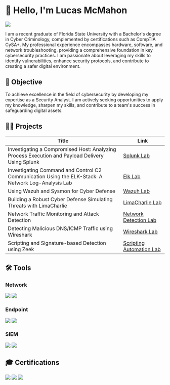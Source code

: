 # 👋 Hello, I'm Lucas McMahon
<a href="https://www.linkedin.com/in/lucas-mcmahon-cybersec/"><img src="https://img.shields.io/badge/-LinkedIn-0072b1?&style=for-the-badge&logo=linkedin&logoColor=white" /></a>

I am a recent graduate of Florida State University with a Bachelor's degree in Cyber Criminology, complemented by certifications such as CompTIA CySA+. My professional experience encompasses hardware, software, and network troubleshooting, providing a comprehensive foundation in key cybersecurity practices. I am passionate about leveraging my skills to identify vulnerabilities, enhance security protocols, and contribute to creating a safer digital environment.

## 🌟 Objective
To achieve excellence in the field of cybersecurity by developing my expertise as a Security Analyst. I am actively seeking opportunities to apply my knowledge, sharpen my skills, and contribute to a team's success in safeguarding digital assets.

## 🧑‍💻 Projects

| Title                                            |       Link                                                                                       |
|--------------------------------------------------|--------------------------------------------------------------------------------------------------|
| Investigating a Compromised Host: Analyzing Process Execution and Payload Delivery Using Splunk | [Splunk Lab](https://github.com/LucasCodes8/Investigating-a-Compromised-Host-Analyzing-Process-Execution-and-Payload-Delivery-Using-Splunk)       |
| Investigating Command and Control C2 Communication Using the ELK-Stack: A Network Log-Analysis Lab | [Elk Lab](https://github.com/LucasCodes8/Investigating-Command-and-Control-C2-Communication-Using-the-ELK-Stack-A-Network-Log-Analysis-Lab)       |
| Using Wazuh and Sysmon for Cyber Defense | [Wazuh Lab](https://github.com/LucasCodes8/Using-Wazuh-and-Sysmon-for-Cyber-Defense)       |
| Building a Robust Cyber Defense Simulating Threats with LimaCharlie     | [LimaCharlie Lab](https://github.com/LucasCodes8/Building-a-Robust-Cyber-Defense-Simulating-Threats-with-LimaCharlie)                |
| Network Traffic Monitoring and Attack Detection  | [Network Detection Lab](https://github.com/LucasCodes8/MyWork/blob/main/DetectingMITM.pdf)        |
| Detecting Malicious DNS/ICMP Traffic using Wireshark | [Wireshark Lab](https://github.com/LucasCodes8/MyWork/blob/main/DetectingDNSandICMP.pdf)         |
| Scripting and Signature-based Detection using Zeek | [Scripting Automation Lab](https://github.com/LucasCodes8/MyWork/blob/main/ZeekWriteup.pdf)       |

## 🛠 Tools

### Network
<div>
    <img src="https://img.shields.io/badge/-Wireshark-1679A7?&style=for-the-badge&logo=Wireshark&logoColor=white" />
    <img src="https://img.shields.io/badge/-Zeek-777BB4?&style=for-the-badge&logo=Zeek&logoColor=white" />
</div>

### Endpoint
<div>
    <img src="https://img.shields.io/badge/-Wazuh-00A4EF?&style=for-the-badge&logo=Wazuh&logoColor=white" />
    <img src="https://img.shields.io/badge/-Sysmon-00A4EF?&style=for-the-badge&logo=Microsoft&logoColor=white" />
</div>

### SIEM
<div>
    <img src="https://img.shields.io/badge/-Splunk-000000?&style=for-the-badge&logo=Splunk&logoColor=white" />
    <img src="https://img.shields.io/badge/-LimaCharlie-0078D4?&style=for-the-badge&logo=LimaCharlie" />
</div>

## 🎓 Certifications
<div>
<a href="https://www.credly.com/badges/f1a4a071-7e7b-4d66-ad9f-64838df394a4/public_url"><img src="https://img.shields.io/badge/-Security%2B-FF0000?&style=for-the-badge&logo=CompTIA&logoColor=white" /></a>
<a href="https://www.credly.com/badges/ed2d25a0-145f-47ca-a69f-b7a503294494"><img src="https://img.shields.io/badge/-Network%2B-007ACC?&style=for-the-badge&logo=CompTIA&logoColor=white" /></a>
<a href="https://www.credly.com/badges/52098228-2daa-448d-bfaf-a4746c6f15b6"><img src="https://img.shields.io/badge/-CySA%2B-007ACC?&style=for-the-badge&logo=CompTIA&logoColor=white" /></a>
</div>

<!---
LucasCodes8/LucasCodes8 is a ✨ special ✨ repository because its `README.md` (this file) appears on your GitHub profile.
You can click the Preview link to take a look at your changes.
--->
